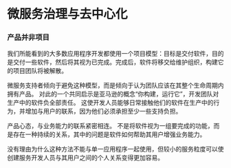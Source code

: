 # 微服务治理与去中心化

### 产品并非项目

我们所能看到的大多数应用程序开发都使用一个项目模型：目标是交付软件，目的是交付一些软件，然后将其视为已完成。完成后，软件将移交给维护组织，构建它的项目团队将被解散。

微服务支持者倾向于避免这种模型，而是倾向于认为团队应该在其整个生命周期内拥有产品。 对此的一个共同启示是亚马逊的概念“你构建，运行它”，开发团队对生产中的软件负全部责任。 这使开发人员能够日常接触他们的软件在生产中的行为，并增加与用户的联系，因为他们必须承担至少一些支持负担。

产品心态，与业务能力的联系紧密相连。 不是将软件视为一组要完成的功能，而是存在一种持续的关系，其中的问题是软件如何帮助其用户增强业务能力。

没有理由为什么这种方法不能与单一应用程序一起使用，但较小的服务粒度可以使创建服务开发人员与其用户之间的个人关系变得更加容易。